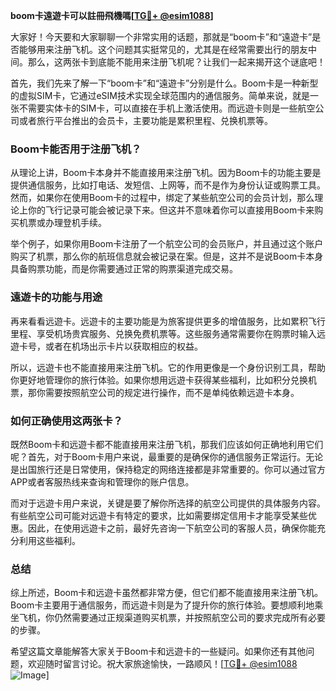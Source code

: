 **boom卡遠遊卡可以註冊飛機嗎[[TG💪+ @esim1088](https://t.me/s/esim1088)]**

大家好！今天要和大家聊聊一个非常实用的话题，那就是“boom卡”和“遠遊卡”是否能够用来注册飞机。这个问题其实挺常见的，尤其是在经常需要出行的朋友中间。那么，这两张卡到底能不能用来注册飞机呢？让我们一起来揭开这个谜底吧！

首先，我们先来了解一下“boom卡”和“遠遊卡”分别是什么。Boom卡是一种新型的虚拟SIM卡，它通过eSIM技术实现全球范围内的通信服务。简单来说，就是一张不需要实体卡的SIM卡，可以直接在手机上激活使用。而远遊卡则是一些航空公司或者旅行平台推出的会员卡，主要功能是累积里程、兑换机票等。

### Boom卡能否用于注册飞机？

从理论上讲，Boom卡本身并不能直接用来注册飞机。因为Boom卡的功能主要是提供通信服务，比如打电话、发短信、上网等，而不是作为身份认证或购票工具。然而，如果你在使用Boom卡的过程中，绑定了某些航空公司的会员计划，那么理论上你的飞行记录可能会被记录下来。但这并不意味着你可以直接用Boom卡来购买机票或办理登机手续。

举个例子，如果你用Boom卡注册了一个航空公司的会员账户，并且通过这个账户购买了机票，那么你的航班信息就会被记录在案。但是，这并不是说Boom卡本身具备购票功能，而是你需要通过正常的购票渠道完成交易。

### 遠遊卡的功能与用途

再来看看远遊卡。远遊卡的主要功能是为旅客提供更多的增值服务，比如累积飞行里程、享受机场贵宾服务、兑换免费机票等。这些服务通常需要你在购票时输入远遊卡号，或者在机场出示卡片以获取相应的权益。

所以，远遊卡也不能直接用来注册飞机。它的作用更像是一个身份识别工具，帮助你更好地管理你的旅行体验。如果你想用远遊卡获得某些福利，比如积分兑换机票，那你需要按照航空公司的规定进行操作，而不是单纯依赖远遊卡本身。

### 如何正确使用这两张卡？

既然Boom卡和远遊卡都不能直接用来注册飞机，那我们应该如何正确地利用它们呢？首先，对于Boom卡用户来说，最重要的是确保你的通信服务正常运行。无论是出国旅行还是日常使用，保持稳定的网络连接都是非常重要的。你可以通过官方APP或者客服热线来查询和管理你的账户信息。

而对于远遊卡用户来说，关键是要了解你所选择的航空公司提供的具体服务内容。有些航空公司可能对远遊卡有特定的要求，比如需要绑定信用卡才能享受某些优惠。因此，在使用远遊卡之前，最好先咨询一下航空公司的客服人员，确保你能充分利用这些福利。

### 总结

综上所述，Boom卡和远遊卡虽然都非常方便，但它们都不能直接用来注册飞机。Boom卡主要用于通信服务，而远遊卡则是为了提升你的旅行体验。要想顺利地乘坐飞机，你仍然需要通过正规渠道购买机票，并按照航空公司的要求完成所有必要的步骤。

希望这篇文章能解答大家关于Boom卡和远遊卡的一些疑问。如果你还有其他问题，欢迎随时留言讨论。祝大家旅途愉快，一路顺风！[[TG💪+ @esim1088](https://t.me/s/esim1088) ![Image](https://i.postimg.cc/4NQfJmqS/Snipaste-2025-05-13-00-14-12.png)]